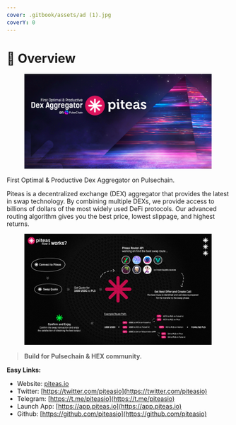 ```yaml
---
cover: .gitbook/assets/ad (1).jpg
coverY: 0
---
```


# 💠 Overview

<figure><img src=".gitbook/assets/p1.jpg" alt=""><figcaption></figcaption></figure>

First Optimal & Productive Dex Aggregator on Pulsechain.

Piteas is a decentralized exchange (DEX) aggregator that provides the latest in swap technology. By combining multiple DEXs, we provide access to billions of dollars of the most widely used DeFi protocols. Our advanced routing algorithm gives you the best price, lowest slippage, and highest returns.

<figure><img src=".gitbook/assets/howitworks (1).jpg" alt=""><figcaption></figcaption></figure>

> **Build for Pulsechain & HEX community.**

**Easy Links:**

* Website: [piteas.io](https://piteas.io/)
* Twitter: [https://twitter.com/piteasio](https://twitter.com/piteasio)
* Telegram: [https://t.me/piteasio](https://t.me/piteasio)
* Launch App: [https://app.piteas.io](https://app.piteas.io)
* Github: [https://github.com/piteasio](https://github.com/piteasio)
